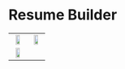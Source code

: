 
# Resume Builder

<table>
  <tr >
    <td align="center" valign="top"><img src="https://github.com/MIU-Android-Team/Assignment-6/blob/master/app/src/main/res/drawable/home.png" width="60%" /></td>
    <td align="center" valign="top"><img src="https://github.com/yosiefgobeze/Assignment-6/blob/master/app/src/main/res/drawable/contact_me.png" width="60%"></td>
  </tr>
  <tr>
    <td align="center" valign="top"><img src="https://github.com/MIU-Android-Team/Assignment-6/blob/master/app/src/main/res/drawable/about.png" width = "60%"></td>
  </tr>
</table>

